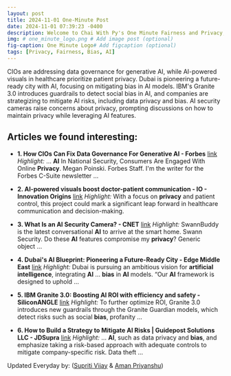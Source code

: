 ```yaml
---
layout: post
title: 2024-11-01 One-Minute Post
date: 2024-11-01 07:39:23 -0400
description: Welcome to Chai With Py's One Minute Fairness and Privacy, which aims to provide you the current happenings in the world of Fairness, Privacy, and AI.
img: # one_minute_logo.png # Add image post (optional)
fig-caption: One Minute Logo# Add figcaption (optional)
tags: [Privacy, Fairness, Bias, AI]
---
```


CIOs are addressing data governance for generative AI, while AI-powered visuals in healthcare prioritize patient privacy. Dubai is pioneering a future-ready city with AI, focusing on mitigating bias in AI models. IBM's Granite 3.0 introduces guardrails to detect social bias in AI, and companies are strategizing to mitigate AI risks, including data privacy and bias. AI security cameras raise concerns about privacy, prompting discussions on how to maintain privacy while leveraging AI features.

## Articles we found interesting:

- **1. How CIOs Can Fix Data Governance For Generative <b>AI</b> - Forbes** [link](https://www.forbes.com/sites/cio/2024/10/31/how-cios-can-fix-data-governance-for-generative-ai/)
_Highlight:_ ... <b>AI</b> In National Security, Consumers Are Engaged With Online <b>Privacy</b>. Megan Poinski. Forbes Staff. I&#39;m the writer for the Forbes C-Suite newsletter&nbsp;...

- **2. <b>AI</b>-powered visuals boost doctor-patient communication - IO - Innovation Origins** [link](https://innovationorigins.com/en/ai-powered-visuals-boost-doctor-patient-communication/)
_Highlight:_ With a focus on <b>privacy</b> and patient control, this project could mark a significant leap forward in healthcare communication and decision-making.

- **3. What Is an <b>AI</b> Security Camera? - CNET** [link](https://www.cnet.com/home/security/what-is-an-ai-security-camera/)
_Highlight:_ SwannBuddy is the latest conversational <b>AI</b> to arrive at the smart home. Swann Security. Do these <b>AI</b> features compromise my <b>privacy</b>? Generic object&nbsp;...

- **4. Dubai&#39;s <b>AI</b> Blueprint: Pioneering a Future-Ready City - Edge Middle East** [link](https://www.edgemiddleeast.com/ai/dubais-ai-blueprint-pioneering-a-future-ready-city)
_Highlight:_ Dubai is pursuing an ambitious vision for <b>artificial intelligence</b>, integrating <b>AI</b> ... <b>bias</b> in <b>AI</b> models. “Our <b>AI</b> framework is designed to uphold&nbsp;...

- **5. IBM Granite 3.0: Boosting <b>AI</b> ROI with efficiency and safety - SiliconANGLE** [link](https://siliconangle.com/2024/10/31/ibm-granite-3-boosts-ai-roi-efficiency-safety-ibmarforum/)
_Highlight:_ To further optimize ROI, Granite 3.0 introduces new guardrails through the Granite Guardian models, which detect risks such as social <b>bias</b>, profanity&nbsp;...

- **6. How to Build a Strategy to Mitigate <b>AI</b> Risks | Guidepost Solutions LLC - JDSupra** [link](https://www.jdsupra.com/legalnews/how-to-build-a-strategy-to-mitigate-ai-3607821/)
_Highlight:_ ... <b>AI</b>, such as data privacy and <b>bias</b>, and emphasize taking a risk-based approach with adequate controls to mitigate company-specific risk. Data theft&nbsp;...


Updated Everyday by: (<a href="https://supritivijay.github.io/">Supriti Vijay</a> & <a href="https://amanpriyanshu.github.io/">Aman Priyanshu</a>)
